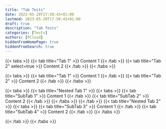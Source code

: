 ```yaml
---
title: "Tab Tests"
date: 2023-05-20T17:50:43+01:00
lastmod: 2023-05-20T17:50:43+01:00
draft: true
description: "Tab Tests"
categories: [Tests]
authors: [PCloud]
hiddenFromHomePage: true
hiddenFromSearch: true
---
```


<!--more-->

{{< tabs >}}
{{< tab title="Tab 1" >}}
Content 1
{{< /tab >}}
{{< tab title="Tab 2" select=true >}}
Content 2
{{< /tab >}}
{{< /tabs >}}

{{< tabs >}}
{{< tab title="Tab 1" >}}
Content 1
{{< /tab >}}
{{< tab title="Tab 2" >}}
Content 2
{{< /tab >}}
{{< /tabs >}}


{{< tabs >}}
{{< tab title="Nested Tab 1" >}}
    {{< tabs >}}
    {{< tab title="SubTab 1" >}}
    Content 1
    {{< /tab >}}
    {{< tab title="SubTab 2" >}}
    Content 2
    {{< /tab >}}
    {{< /tabs >}}
{{< /tab >}}
{{< tab title="Nested Tab 2" >}}
    {{< tabs >}}
    {{< tab title="SubTab 3" >}}
    Content 1
    {{< /tab >}}
    {{< tab title="SubTab 4" >}}
    Content 2
    {{< /tab >}}
    {{< /tabs >}}

{{< /tab >}}
{{< /tabs >}}
